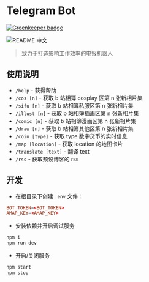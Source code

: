 # Telegram Bot

[![Greenkeeper badge](https://badges.greenkeeper.io/odiosis/telegram-bot.svg)](https://greenkeeper.io/)

![README 中文](https://img.shields.io/badge/README-%E4%B8%AD%E6%96%87-blue.svg)

> 致力于打造影响工作效率的电报机器人

## 使用说明

* `/help` - 获得帮助
* `/cos [n]` - 获取 b 站相簿 cosplay 区第 n 张新相片集
* `/sifu [n]` - 获取 b 站相簿私服区第 n 张新相片集
* `/illust [n]` - 获取 b 站相簿插画区第 n 张新相片集
* `/comic [n]` - 获取 b 站相簿漫画区第 n 张新相片集
* `/draw [n]` - 获取 b 站相簿其他区第 n 张新相片集
* `/coin [type]` - 获取 type 数字货币的实时信息
* `/map [location]` - 获取 location 的地图卡片
* `/translate [text]` - 翻译 text
* `/rss` - 获取预设博客的 rss

## 开发

* 在根目录下创建 `.env` 文件：

```conf
BOT_TOKEN=<BOT_TOKEN>
AMAP_KEY=<AMAP_KEY>
```

* 安装依赖并开启调试服务

```bash
npm i
npm run dev
```

* 开启/关闭服务

```bash
npm start
npm stop
```
